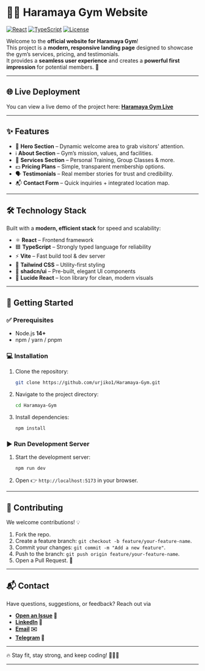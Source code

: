 # 🏋️‍♂️ Haramaya Gym Website

[![React](https://img.shields.io/badge/React-18.2.0-blue?logo=react)](https://reactjs.org/) 
[![TypeScript](https://img.shields.io/badge/TypeScript-5.2.2-blue?logo=typescript)](https://www.typescriptlang.org/) 
[![License](https://img.shields.io/badge/License-MIT-green)](LICENSE)

Welcome to the **official website for Haramaya Gym**!  
This project is a **modern, responsive landing page** designed to showcase the gym’s services, pricing, and testimonials.  
It provides a **seamless user experience** and creates a **powerful first impression** for potential members. 💪

---

## 🌐 Live Deployment
You can view a live demo of the project here: **[Haramaya Gym Live](https://pulse-prime-platform.lovable.app)**

---

## ✨ Features
* 🎯 **Hero Section** – Dynamic welcome area to grab visitors' attention.
* ℹ️ **About Section** – Gym’s mission, values, and facilities.
* 🏃 **Services Section** – Personal Training, Group Classes & more.
* 💵 **Pricing Plans** – Simple, transparent membership options.
* 🗣️ **Testimonials** – Real member stories for trust and credibility.
* 📬 **Contact Form** – Quick inquiries + integrated location map.

---

## 🛠️ Technology Stack
Built with a **modern, efficient stack** for speed and scalability:

* ⚛️ **React** – Frontend framework
* 🟦 **TypeScript** – Strongly typed language for reliability
* ⚡ **Vite** – Fast build tool & dev server
* 🎨 **Tailwind CSS** – Utility-first styling
* 🧩 **shadcn/ui** – Pre-built, elegant UI components
* 🔗 **Lucide React** – Icon library for clean, modern visuals

---

## 🚀 Getting Started

### ✅ Prerequisites
* Node.js **14+**
* npm / yarn / pnpm

### 💻 Installation
1. Clone the repository:
    ```bash
    git clone https://github.com/urjiko1/Haramaya-Gym.git
    ```
2. Navigate to the project directory:
    ```bash
    cd Haramaya-Gym
    ```
3. Install dependencies:
    ```bash
    npm install
    ```

### ▶️ Run Development Server
1. Start the development server:
    ```bash
    npm run dev
    ```
2. Open 👉 `http://localhost:5173` in your browser.


---



## 🤝 Contributing
We welcome contributions! 💡

1.  Fork the repo.
2.  Create a feature branch: `git checkout -b feature/your-feature-name`.
3.  Commit your changes: `git commit -m "Add a new feature"`.
4.  Push to the branch: `git push origin feature/your-feature-name`.
5.  Open a Pull Request. 🚀

---



## 📬 Contact

Have questions, suggestions, or feedback?
Reach out via 

 * **[Open an Issue](https://github.com/urjiiko1/GradeEvaluator/issues) 💬**
* **[LinkedIn](https://www.linkedin.com/in/gemachis-tesfaye-137196318) 👤**
* **[Email](mailto:gemachistesfaye36@gmail.com) ✉️**
* **[Telegram](https://t.me/urjiiko1) 📱**

----

🔥 Stay fit, stay strong, and keep coding! 💪👨‍💻



----
